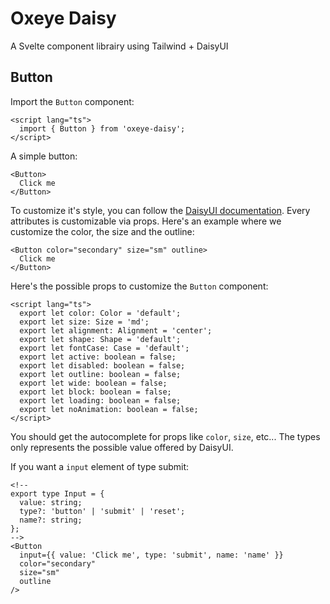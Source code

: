 # Oxeye Daisy
A Svelte component librairy using Tailwind + DaisyUI 

## Button
Import the `Button` component:
```svelte
<script lang="ts">
  import { Button } from 'oxeye-daisy';
</script>
```

A simple button:
```svelte
<Button>
  Click me
</Button>
```

To customize it's style, you can follow the [DaisyUI documentation](https://daisyui.com/components/button/). Every attributes is customizable via props. Here's an example where we customize the color, the size and the outline:
```svelte
<Button color="secondary" size="sm" outline>
  Click me
</Button>
```

Here's the possible props to customize the `Button` component:
```svelte
<script lang="ts">
  export let color: Color = 'default';
  export let size: Size = 'md';
  export let alignment: Alignment = 'center';
  export let shape: Shape = 'default';
  export let fontCase: Case = 'default';
  export let active: boolean = false;
  export let disabled: boolean = false;
  export let outline: boolean = false;
  export let wide: boolean = false;
  export let block: boolean = false;
  export let loading: boolean = false;
  export let noAnimation: boolean = false;
</script>
```

You should get the autocomplete for props like `color`, `size`, etc... The types only represents the possible value offered by DaisyUI.

If you want a `input` element of type submit:
```svelte
<!--
export type Input = {
  value: string;
  type?: 'button' | 'submit' | 'reset';
  name?: string;
};
-->
<Button
  input={{ value: 'Click me', type: 'submit', name: 'name' }}
  color="secondary"
  size="sm"
  outline
/>
```
